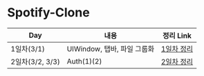 # Spotify-Clone
| Day       | 내용 | 정리 Link |
| --------- | --- | -------- |
| 1일차(3/1) | UIWindow, 탭바, 파일 그룹화 | [1일차 정리](https://ajar-crown-431.notion.site/UIWindow-de000e0e571a48a79ad5089a4e0f91c4) |
| 2일차(3/2, 3/3) | Auth(1)(2) | [2일차 정리](https://ajar-crown-431.notion.site/Auth-1-2-0d77569e51a943ef94b1406b3aab598d)|
